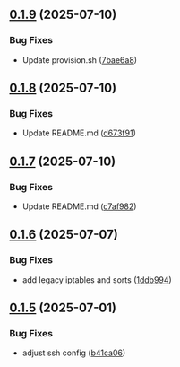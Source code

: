 ## [0.1.9](https://github.com/l4rm4nd/NAC-RPi4/compare/v0.1.8...v0.1.9) (2025-07-10)


### Bug Fixes

* Update provision.sh ([7bae6a8](https://github.com/l4rm4nd/NAC-RPi4/commit/7bae6a869b4d38f29b53b248b99772c9bf0dd24c))

## [0.1.8](https://github.com/l4rm4nd/NAC-RPi4/compare/v0.1.7...v0.1.8) (2025-07-10)


### Bug Fixes

* Update README.md ([d673f91](https://github.com/l4rm4nd/NAC-RPi4/commit/d673f914b8a7b58af66d164972b7df324b6f47b1))

## [0.1.7](https://github.com/l4rm4nd/NAC-RPi4/compare/v0.1.6...v0.1.7) (2025-07-10)


### Bug Fixes

* Update README.md ([c7af982](https://github.com/l4rm4nd/NAC-RPi4/commit/c7af9825d63057f7452f4cca69b0b8d367d047c3))

## [0.1.6](https://github.com/l4rm4nd/NAC-RPi4/compare/v0.1.5...v0.1.6) (2025-07-07)


### Bug Fixes

* add legacy iptables and sorts ([1ddb994](https://github.com/l4rm4nd/NAC-RPi4/commit/1ddb994906be9b2f502dffef7e0892eef099a35e))

## [0.1.5](https://github.com/l4rm4nd/NAC-RPi4/compare/v0.1.4...v0.1.5) (2025-07-01)


### Bug Fixes

* adjust ssh config ([b41ca06](https://github.com/l4rm4nd/NAC-RPi4/commit/b41ca06c990b4cd351c75cd6be0cb38db31d1a89))

